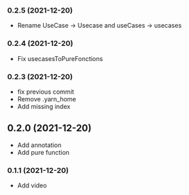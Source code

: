 ### **0.2.5** (2021-12-20)  
  
- Rename UseCase -> Usecase and useCases -> usecases    
  
### **0.2.4** (2021-12-20)  
  
- Fix usecasesToPureFonctions    
  
### **0.2.3** (2021-12-20)  
  
- fix previous commit  
- Remove .yarn_home  
- Add missing index    
  
## **0.2.0** (2021-12-20)  
  
- Add annotation  
- Add pure function    
  
### **0.1.1** (2021-12-20)  
  
- Add video    
  
